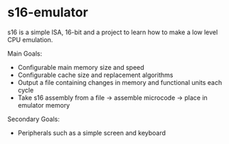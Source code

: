 # s16-emulator

s16 is a simple ISA, 16-bit and a project to learn how to make a low level CPU emulation.

Main Goals:
  - Configurable main memory size and speed
  - Configurable cache size and replacement algorithms
  - Output a file containing changes in memory and functional units each cycle
  - Take s16 assembly from a file -> assemble microcode -> place in emulator memory  

Secondary Goals:
  - Peripherals such as a simple screen and keyboard
